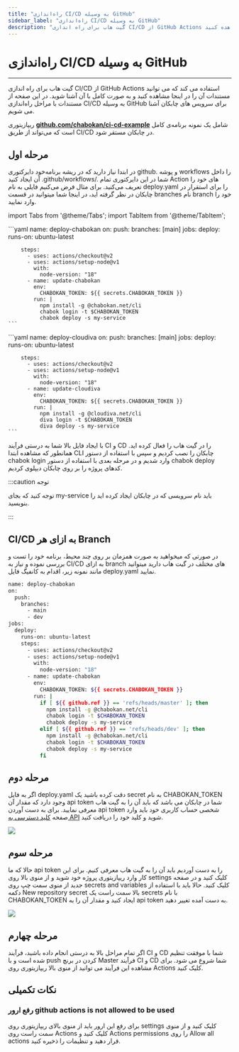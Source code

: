 ```yaml
---
title: "راه‌اندازی CI/CD به وسیله GitHub"
sidebar_label: "راه‌اندازی CI/CD به وسیله GitHub"
description: "گیت هاب برای راه اندازی CI/CD از GitHub Actions استفاده می کند که می توانید مستندات آن را در اینجا مشاهده کنید "
---
```


# راه‌اندازی CI/CD به وسیله GitHub
---

گیت هاب برای راه اندازی CI/CD از GitHub Actions استفاده می کند که می توانید مستندات آن را در اینجا مشاهده کنید و به صورت کامل با آن آشنا شوید. در این صفحه از مستندات با مراحل راه‌اندازی CI/CD به وسیله GitHub برای سرویس های چابکان آشنا می شویم.

ریپازیتوری **[github.com/chabokan/ci-cd-example](https://github.com/chabokan/ci-cd-example)** شامل یک نمونه برنامه‌ی کامل است که می‌تواند از طریق CI/CD در چابکان مستقر شود.

## مرحله اول

در ابتدا نیاز دارید که در ریشه برنامه‌خود دایرکتوری github. و پوشه workflows را داخل آن ایجاد کنید .github/workflows/. شما در این دایرکتوری تمام Action های خود را تعریف می‌کنید. برای مثال فرض می‌کنیم فایلی به نام deploy.yaml را برای استقرار در چابکان در نظر گرفته اید، در اینجا شما میتوانید در قسمت branches نام branch خود را وارد نمایید.

import Tabs from '@theme/Tabs';
import TabItem from '@theme/TabItem';

<Tabs>
  <TabItem value="chabokan" label="چابکان" default>
    ```yaml
    name: deploy-chabokan
    on:
      push:
        branches: [main]
    jobs:
      deploy:
        runs-on: ubuntu-latest

        steps:
          - uses: actions/checkout@v2
          - uses: actions/setup-node@v1
            with:
              node-version: "18"
          - name: update-chabokan
            env:
              CHABOKAN_TOKEN: ${{ secrets.CHABOKAN_TOKEN }}
            run: |
              npm install -g @chabokan.net/cli
              chabok login -t $CHABOKAN_TOKEN
              chabok deploy -s my-service
    ```

  </TabItem>
  <TabItem value="cloudiva" label="کلودیوا">
    ```yaml
    name: deploy-cloudiva
    on:
      push:
        branches: [main]
    jobs:
      deploy:
        runs-on: ubuntu-latest

        steps:
          - uses: actions/checkout@v2
          - uses: actions/setup-node@v1
            with:
              node-version: "18"
          - name: update-cloudiva
            env:
              CHABOKAN_TOKEN: ${{ secrets.CHABOKAN_TOKEN }}
            run: |
              npm install -g @cloudiva.net/cli
              diva login -t $CHABOKAN_TOKEN
              diva deploy -s my-service
    ```
  </TabItem>
</Tabs>


با ایجاد فایل بالا شما به درستی فرآیند CI و CD را در گیت هاب را فعال کرده اید. همانطور که مشاهده ابتدا CLI چابکان را نصب کردیم و سپس با استفاده از دستور chabok login وارد شدیم و در مرحله بعدی با استفاده از دستور chabok deploy کدهای پروژه را بر روی چابکان دیپلوی کردیم.

:::caution توجه

توجه کنید که بجای my-service باید نام سرویسی که در چابکان ایجاد کرده اید را بنویسید.

:::

## CI/CD به ازای هر Branch

در صورتی که میخواهید به صورت همزمان بر روی چند محیط، برنامه خود را تست و بررسی نموده و نیاز به CI/CD به ازای branch های مختلف در گیت هاب دارید میتوانید مانند نمونه زیر، اقدام به کانفیگ فایل deploy.yaml نمایید.

```bash
name: deploy-chabokan
on:
  push:
    branches:
      - main
      - dev
jobs:
  deploy:
    runs-on: ubuntu-latest
    steps:
      - uses: actions/checkout@v2
      - uses: actions/setup-node@v1
        with:
          node-version: "18"
      - name: update-chabokan
        env:
          CHABOKAN_TOKEN: ${{ secrets.CHABOKAN_TOKEN }}
        run: |
          if [ ${{ github.ref }} == 'refs/heads/master' ]; then
            npm install -g @chabokan.net/cli
            chabok login -t $CHABOKAN_TOKEN
            chabok deploy -s my-service
          elif [ ${{ github.ref }} == 'refs/heads/dev' ]; then
            npm install -g @chabokan.net/cli
            chabok login -t $CHABOKAN_TOKEN
            chabok deploy -s my-service
          fi
```

## مرحله دوم

اگر به فایل deploy.yaml دقت کرده باشید یک secret به نام CHABOKAN\_TOKEN وجود دارد که مقدار آن api token شما در چابکان می باشد که باید آن را به گیت هاب معرفی نمایید. برای به دست آوردن api token شخصی حساب کاربری خود باید وارد صفحه [کلید دسترسی به API](https://hub.chabokan.net/api-token/) شوید و کلید خود را دریافت کنید.

![](https://s1.chabokan.net/docs/images/API_Key.jpg)

## مرحله سوم

حالا که ما api token را به دست آوردیم باید آن را به گیت هاب معرفی کنیم. برای این کار وارد ریپازیتوری پروژه خود شوید و از منوی بالا روی settings کلیک کنید و در صفحه جدید از منوی سمت چپ روی secrets and variables کلیک کنید. حالا باید با استفاده از دکمه New repository secret بالا سمت راست یک secrets با نام CHABOKAN\_TOKEN ایجاد کنید و مقدار آن را به api token به دست آمده تغییر دهید.

![](https://s1.chabokan.net/docs/images/github_1.jpg)

## مرحله چهارم

اگر تمام مراحل بالا به درستی انجام داده باشید، فرآیند CI و CD شما با موفقت تنظیم شده است و با push کردن در برنچ Master  فرآیند CI و CD شما شروع می شود. برای مشاهده این فرآیند می توانید از منوی بالا ریپازیتوری روی Actions کلیک کنید.




## نکات تکمیلی

### رفع ارور github actions is not allowed to be used

برای رفع این ارور باید از منوی بالای ریپازیتوری روی settings کلیک کنید و از منوی سمت راست روی Actions کلیک کنید و Actions permissions را روی Allow all actions قرار دهید و تنظیمات را ذخیره کنید.
